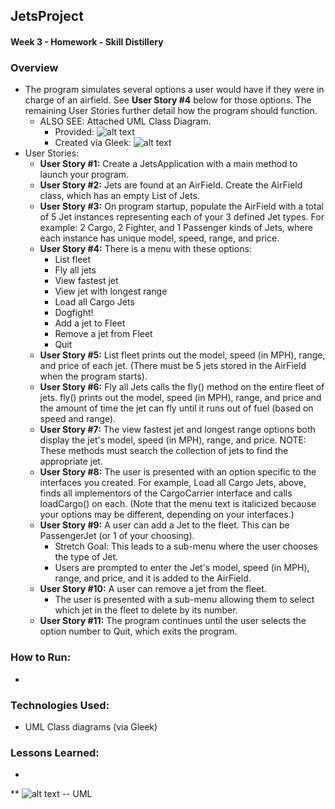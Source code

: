 ## JetsProject

#### Week 3 - Homework - Skill Distillery

### Overview

* The program simulates several options a user would have if they were in charge of an airfield. See **User Story #4** below for those options. The remaining User Stories further detail how the program should function.
	* ALSO SEE: Attached UML Class Diagram.
		* Provided: ![alt text](image.jpg)
		* Created via Gleek: ![alt text](image.jpg) 
* User Stories:
	* **User Story #1:** Create a JetsApplication with a main method to launch your program.  
	* **User Story #2:** Jets are found at an AirField. Create the AirField class, which has an empty List of Jets.
	* **User Story #3:** On program startup, populate the AirField with a total of 5 Jet instances representing each of your 3 defined Jet types. For example: 2 Cargo, 2 Fighter, and 1 Passenger kinds of Jets, where each instance has unique model, speed, range, and price. 
	* **User Story #4:** There is a menu with these options:
		* List fleet
		* Fly all jets
		* View fastest jet
		* View jet with longest range
		* Load all Cargo Jets
		* Dogfight!
		* Add a jet to Fleet
		* Remove a jet from Fleet
		* Quit
	* **User Story #5:** List fleet prints out the model, speed (in MPH), range, and price of each jet. (There must be 5 jets stored in the AirField when the program starts). 
	* **User Story #6:** Fly all Jets calls the fly() method on the entire fleet of jets. fly() prints out the model, speed (in MPH), range, and price and the amount of time the jet can fly until it runs out of fuel (based on speed and range).  
	* **User Story #7:** The view fastest jet and longest range options both display the jet's model, speed (in MPH), range, and price.
		NOTE: These methods must search the collection of jets to find the appropriate jet.  
	* **User Story #8:** The user is presented with an option specific to the interfaces you created. For example, Load all Cargo Jets, above, finds all implementors of the CargoCarrier interface and calls loadCargo() on each. (Note that the menu text is italicized because your options may be different, depending on your interfaces.)  
	* **User Story #9:** A user can add a Jet to the fleet. This can be PassengerJet (or 1 of your choosing).
		* Stretch Goal: This leads to a sub-menu where the user chooses the type of Jet.
		* Users are prompted to enter the Jet's model, speed (in MPH), range, and price, and it is added to the AirField. 
	* **User Story #10:** A user can remove a jet from the fleet.
		* The user is presented with a sub-menu allowing them to select which jet in the fleet to delete by its number. 
	* **User Story #11:** The program continues until the user selects the option number to Quit, which exits the program. 

### How to Run:

* 

### Technologies Used:

*  UML Class diagrams (via Gleek)

### Lessons Learned: 

*

** ![alt text](image.jpg)      -- UML